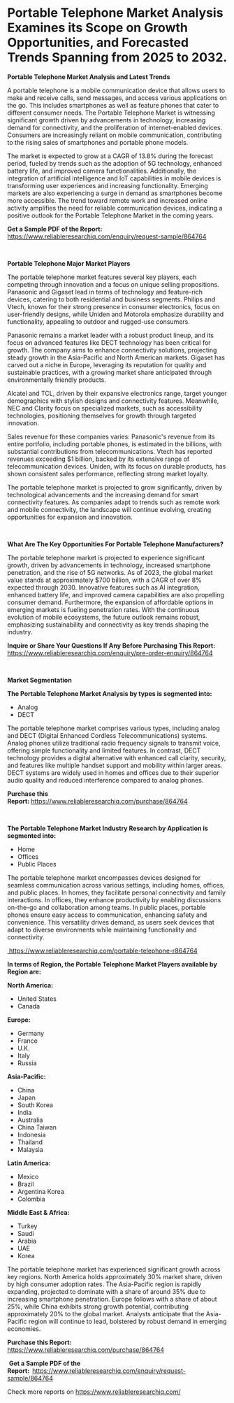 <p><h1>Portable Telephone Market Analysis Examines its Scope on Growth Opportunities, and Forecasted Trends Spanning from 2025 to 2032.</h1></p><p><strong>Portable Telephone Market Analysis and Latest Trends</strong></p>
<p><p>A portable telephone is a mobile communication device that allows users to make and receive calls, send messages, and access various applications on the go. This includes smartphones as well as feature phones that cater to different consumer needs. The Portable Telephone Market is witnessing significant growth driven by advancements in technology, increasing demand for connectivity, and the proliferation of internet-enabled devices. Consumers are increasingly reliant on mobile communication, contributing to the rising sales of smartphones and portable phone models.</p><p>The market is expected to grow at a CAGR of 13.8% during the forecast period, fueled by trends such as the adoption of 5G technology, enhanced battery life, and improved camera functionalities. Additionally, the integration of artificial intelligence and IoT capabilities in mobile devices is transforming user experiences and increasing functionality. Emerging markets are also experiencing a surge in demand as smartphones become more accessible. The trend toward remote work and increased online activity amplifies the need for reliable communication devices, indicating a positive outlook for the Portable Telephone Market in the coming years.</p></p>
<p><strong>Get a Sample PDF of the Report:&nbsp;</strong> <a href="https://www.reliableresearchiq.com/enquiry/request-sample/864764?utm_campaign=3503&utm_medium=2&utm_source=Github&utm_content=ia&utm_term=04042025&utm_id=portable-telephone">https://www.reliableresearchiq.com/enquiry/request-sample/864764</a></p>
<p>&nbsp;</p>
<p><strong>Portable Telephone Major Market Players</strong></p>
<p><p>The portable telephone market features several key players, each competing through innovation and a focus on unique selling propositions. Panasonic and Gigaset lead in terms of technology and feature-rich devices, catering to both residential and business segments. Philips and Vtech, known for their strong presence in consumer electronics, focus on user-friendly designs, while Uniden and Motorola emphasize durability and functionality, appealing to outdoor and rugged-use consumers.</p><p>Panasonic remains a market leader with a robust product lineup, and its focus on advanced features like DECT technology has been critical for growth. The company aims to enhance connectivity solutions, projecting steady growth in the Asia-Pacific and North American markets. Gigaset has carved out a niche in Europe, leveraging its reputation for quality and sustainable practices, with a growing market share anticipated through environmentally friendly products.</p><p>Alcatel and TCL, driven by their expansive electronics range, target younger demographics with stylish designs and connectivity features. Meanwhile, NEC and Clarity focus on specialized markets, such as accessibility technologies, positioning themselves for growth through targeted innovation.</p><p>Sales revenue for these companies varies: Panasonic's revenue from its entire portfolio, including portable phones, is estimated in the billions, with substantial contributions from telecommunications. Vtech has reported revenues exceeding $1 billion, backed by its extensive range of telecommunication devices. Uniden, with its focus on durable products, has shown consistent sales performance, reflecting strong market loyalty.</p><p>The portable telephone market is projected to grow significantly, driven by technological advancements and the increasing demand for smart connectivity features. As companies adapt to trends such as remote work and mobile connectivity, the landscape will continue evolving, creating opportunities for expansion and innovation.</p></p>
<p>&nbsp;</p>
<p><strong>What Are The Key Opportunities For Portable Telephone Manufacturers?</strong></p>
<p><p>The portable telephone market is projected to experience significant growth, driven by advancements in technology, increased smartphone penetration, and the rise of 5G networks. As of 2023, the global market value stands at approximately $700 billion, with a CAGR of over 8% expected through 2030. Innovative features such as AI integration, enhanced battery life, and improved camera capabilities are also propelling consumer demand. Furthermore, the expansion of affordable options in emerging markets is fueling penetration rates. With the continuous evolution of mobile ecosystems, the future outlook remains robust, emphasizing sustainability and connectivity as key trends shaping the industry.</p></p>
<p><strong>Inquire or Share Your Questions If Any Before Purchasing This Report:</strong> <a href="https://www.reliableresearchiq.com/enquiry/pre-order-enquiry/864764?utm_campaign=3503&utm_medium=2&utm_source=Github&utm_content=ia&utm_term=04042025&utm_id=portable-telephone">https://www.reliableresearchiq.com/enquiry/pre-order-enquiry/864764</a></p>
<p>&nbsp;</p>
<p><strong>Market Segmentation</strong></p>
<p><strong>The Portable Telephone Market Analysis by types is segmented into:</strong></p>
<p><ul><li>Analog</li><li>DECT</li></ul></p>
<p><p>The portable telephone market comprises various types, including analog and DECT (Digital Enhanced Cordless Telecommunications) systems. Analog phones utilize traditional radio frequency signals to transmit voice, offering simple functionality and limited features. In contrast, DECT technology provides a digital alternative with enhanced call clarity, security, and features like multiple handset support and mobility within larger areas. DECT systems are widely used in homes and offices due to their superior audio quality and reduced interference compared to analog phones.</p></p>
<p><strong>Purchase this Report:&nbsp;</strong><a href="https://www.reliableresearchiq.com/purchase/864764?utm_campaign=3503&utm_medium=2&utm_source=Github&utm_content=ia&utm_term=04042025&utm_id=portable-telephone">https://www.reliableresearchiq.com/purchase/864764</a></p>
<p>&nbsp;</p>
<p><strong>The Portable Telephone Market Industry Research by Application is segmented into:</strong></p>
<p><ul><li>Home</li><li>Offices</li><li>Public Places</li></ul></p>
<p><p>The portable telephone market encompasses devices designed for seamless communication across various settings, including homes, offices, and public places. In homes, they facilitate personal connectivity and family interactions. In offices, they enhance productivity by enabling discussions on-the-go and collaboration among teams. In public places, portable phones ensure easy access to communication, enhancing safety and convenience. This versatility drives demand, as users seek devices that adapt to diverse environments while maintaining functionality and connectivity.</p></p>
<p><a href="https://www.reliableresearchiq.com/portable-telephone-r864764?utm_campaign=3503&utm_medium=2&utm_source=Github&utm_content=ia&utm_term=04042025&utm_id=portable-telephone">&nbsp;https://www.reliableresearchiq.com/portable-telephone-r864764</a></p>
<p><strong>In terms of Region, the Portable Telephone Market Players available by Region are:</strong></p>
<p>
    <p> <strong> North America: </strong>
        <ul>
            <li>United States</li>
            <li>Canada</li>
        </ul>
        </p> 
    <p> <strong> Europe: </strong>
        <ul>
            <li>Germany</li>
            <li>France</li>
            <li>U.K.</li>
            <li>Italy</li>
            <li>Russia</li>
        </ul>
        </p> 
    <p> <strong> Asia-Pacific: </strong>
        <ul>
            <li>China</li>
            <li>Japan</li>
            <li>South Korea</li>
            <li>India</li>
            <li>Australia</li>
            <li>China Taiwan</li>
            <li>Indonesia</li>
            <li>Thailand</li>
            <li>Malaysia</li>
        </ul>
        </p> 
    <p> <strong> Latin America: </strong>
        <ul>
            <li>Mexico</li>
            <li>Brazil</li>
            <li>Argentina Korea</li>
            <li>Colombia</li>
        </ul>
        </p> 
    <p> <strong> Middle East & Africa: </strong>
        <ul>
            <li>Turkey</li>
            <li>Saudi</li>
            <li>Arabia</li>
            <li>UAE</li>
            <li>Korea</li>
        </ul>
    </p>
    </p>
<p><p>The portable telephone market has experienced significant growth across key regions. North America holds approximately 30% market share, driven by high consumer adoption rates. The Asia-Pacific region is rapidly expanding, projected to dominate with a share of around 35% due to increasing smartphone penetration. Europe follows with a share of about 25%, while China exhibits strong growth potential, contributing approximately 20% to the global market. Analysts anticipate that the Asia-Pacific region will continue to lead, bolstered by robust demand in emerging economies.</p></p>
<p><strong>Purchase this Report: </strong><a href="https://www.reliableresearchiq.com/purchase/864764?utm_campaign=3503&utm_medium=2&utm_source=Github&utm_content=ia&utm_term=04042025&utm_id=portable-telephone">https://www.reliableresearchiq.com/purchase/864764</a></p>
<p>&nbsp;<strong>Get a Sample PDF of the Report:&nbsp;&nbsp;</strong><a href="https://www.reliableresearchiq.com/enquiry/request-sample/864764?utm_campaign=3503&utm_medium=2&utm_source=Github&utm_content=ia&utm_term=04042025&utm_id=portable-telephone">https://www.reliableresearchiq.com/enquiry/request-sample/864764</a></p>
<p><strong></strong></p>
<p>Check more reports on <a href="https://www.reliableresearchiq.com/?utm_campaign=3503&utm_medium=2&utm_source=Github&utm_content=ia&utm_term=04042025&utm_id=portable-telephone">https://www.reliableresearchiq.com/</a></p>